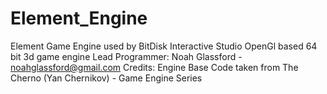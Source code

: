 # Element_Engine
Element Game Engine used by BitDisk Interactive Studio
OpenGl based 64 bit 3d game engine
Lead Programmer: Noah Glassford - noahglassford@gmail.com
Credits: Engine Base Code taken from The Cherno (Yan Chernikov) - Game Engine Series